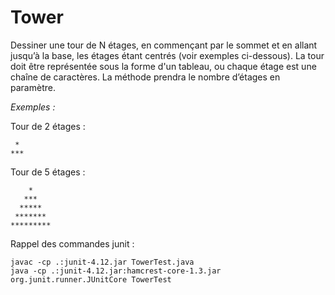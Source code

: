# Tower

Dessiner une tour de N étages, en commençant par le sommet et en allant jusqu’à la base, les étages étant centrés (voir exemples ci-dessous).
La tour doit être représentée sous la forme d'un tableau, ou chaque étage est une chaîne de caractères. La méthode prendra le nombre d’étages en paramètre.

*Exemples :*

Tour de 2 étages :

	 *
	***

Tour de 5 étages :

	    *
	   ***
	  *****
	 *******
	*********

Rappel des commandes junit :

    javac -cp .:junit-4.12.jar TowerTest.java
    java -cp .:junit-4.12.jar:hamcrest-core-1.3.jar org.junit.runner.JUnitCore TowerTest